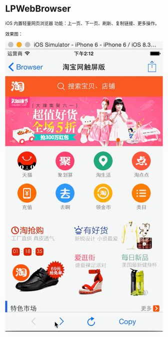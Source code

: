 # LPWebBrowser
iOS 内置轻量网页浏览器
功能：上一页、下一页、刷新、复制链接、更多操作。


效果图：


![image](https://github.com/iOSSer/LPWebBrowser/blob/master/LPWebBrowserDemo/LPWebBrowserDemo/screenshot.gif)
 
